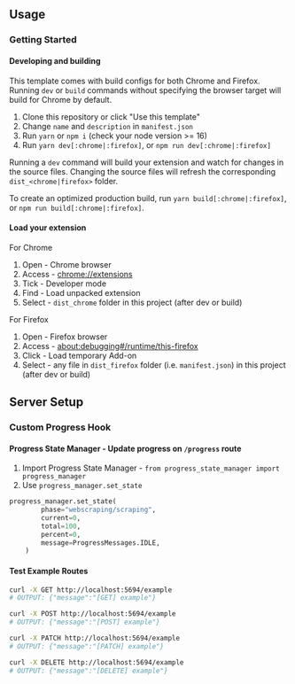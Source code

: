 ## Usage <a name="usage"></a>

### Getting Started <a name="gettingStarted"></a>

#### Developing and building

This template comes with build configs for both Chrome and Firefox. Running
`dev` or `build` commands without specifying the browser target will build
for Chrome by default.

1. Clone this repository or click "Use this template"
2. Change `name` and `description` in `manifest.json`
3. Run `yarn` or `npm i` (check your node version >= 16)
4. Run `yarn dev[:chrome|:firefox]`, or `npm run dev[:chrome|:firefox]`

Running a `dev` command will build your extension and watch for changes in the
source files. Changing the source files will refresh the corresponding
`dist_<chrome|firefox>` folder.

To create an optimized production build, run `yarn build[:chrome|:firefox]`, or
`npm run build[:chrome|:firefox]`.

#### Load your extension

For Chrome

1. Open - Chrome browser
2. Access - [chrome://extensions](chrome://extensions)
3. Tick - Developer mode
4. Find - Load unpacked extension
5. Select - `dist_chrome` folder in this project (after dev or build)

For Firefox

1. Open - Firefox browser
2. Access - [about:debugging#/runtime/this-firefox](about:debugging#/runtime/this-firefox)
3. Click - Load temporary Add-on
4. Select - any file in `dist_firefox` folder (i.e. `manifest.json`) in this project (after dev or build)

## Server Setup <a name="server_setup"></a>

### Custom Progress Hook <a name="custom_progess_hook"></a>

#### Progress State Manager - Update progress on `/progress` route <a name="progress_state_manager"></a>

1. Import Progress State Manager - `from progress_state_manager import progress_manager`
2. Use `progress_manager.set_state`

```python
progress_manager.set_state(
        phase="webscraping/scraping",
        current=0,
        total=100,
        percent=0,
        message=ProgressMessages.IDLE,
    )
```

#### Test Example Routes <a name="text_example_routes"></a>

```bash
curl -X GET http://localhost:5694/example
# OUTPUT: {"message":"[GET] example"}

curl -X POST http://localhost:5694/example
# OUTPUT: {"message":"[POST] example"}

curl -X PATCH http://localhost:5694/example
# OUTPUT: {"message":"[PATCH] example"}

curl -X DELETE http://localhost:5694/example
# OUTPUT: {"message":"[DELETE] example"}
```

